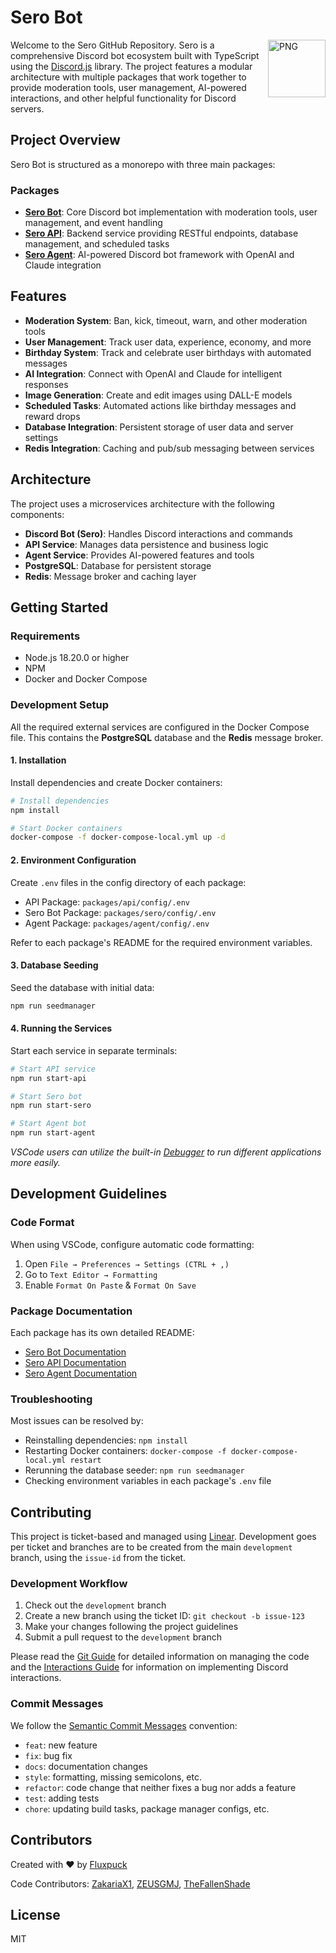 # Sero Bot

<img align="right" alt="PNG" height="92px" src="https://cdn.discordapp.com/avatars/553561246339956766/1fdbd18451a72220ab43ec3165b7e69c.png" />
<p>Welcome to the Sero GitHub Repository. Sero is a comprehensive Discord bot ecosystem built with TypeScript using the <a href="https://discord.js.org/">Discord.js</a> library. The project features a modular architecture with multiple packages that work together to provide moderation tools, user management, AI-powered interactions, and other helpful functionality for Discord servers.</p>

## Project Overview

Sero Bot is structured as a monorepo with three main packages:

### Packages

- **[Sero Bot](/packages/sero)**: Core Discord bot implementation with moderation tools, user management, and event handling
- **[Sero API](/packages/api)**: Backend service providing RESTful endpoints, database management, and scheduled tasks
- **[Sero Agent](/packages/agent)**: AI-powered Discord bot framework with OpenAI and Claude integration

## Features

- **Moderation System**: Ban, kick, timeout, warn, and other moderation tools
- **User Management**: Track user data, experience, economy, and more
- **Birthday System**: Track and celebrate user birthdays with automated messages
- **AI Integration**: Connect with OpenAI and Claude for intelligent responses
- **Image Generation**: Create and edit images using DALL-E models
- **Scheduled Tasks**: Automated actions like birthday messages and reward drops
- **Database Integration**: Persistent storage of user data and server settings
- **Redis Integration**: Caching and pub/sub messaging between services

## Architecture

The project uses a microservices architecture with the following components:

- **Discord Bot (Sero)**: Handles Discord interactions and commands
- **API Service**: Manages data persistence and business logic
- **Agent Service**: Provides AI-powered features and tools
- **PostgreSQL**: Database for persistent storage
- **Redis**: Message broker and caching layer

## Getting Started

### Requirements

- Node.js 18.20.0 or higher
- NPM
- Docker and Docker Compose

### Development Setup

All the required external services are configured in the Docker Compose file. This contains the **PostgreSQL** database and the **Redis** message broker.

#### 1. Installation

Install dependencies and create Docker containers:

```bash
# Install dependencies
npm install

# Start Docker containers
docker-compose -f docker-compose-local.yml up -d
```

#### 2. Environment Configuration

Create `.env` files in the config directory of each package:

- API Package: `packages/api/config/.env`
- Sero Bot Package: `packages/sero/config/.env`
- Agent Package: `packages/agent/config/.env`

Refer to each package's README for the required environment variables.

#### 3. Database Seeding

Seed the database with initial data:

```bash
npm run seedmanager
```

#### 4. Running the Services

Start each service in separate terminals:

```bash
# Start API service
npm run start-api

# Start Sero bot
npm run start-sero

# Start Agent bot
npm run start-agent
```

_VSCode users can utilize the built-in [Debugger](https://code.visualstudio.com/docs/editor/debugging) to run different applications more easily._

## Development Guidelines

### Code Format

When using VSCode, configure automatic code formatting:

1. Open `File → Preferences → Settings (CTRL + ,)`
2. Go to `Text Editor → Formatting`
3. Enable `Format On Paste` & `Format On Save`

### Package Documentation

Each package has its own detailed README:

- [Sero Bot Documentation](/packages/sero/README.md)
- [Sero API Documentation](/packages/api/README.md)
- [Sero Agent Documentation](/packages/agent/README.md)

### Troubleshooting

Most issues can be resolved by:

- Reinstalling dependencies: `npm install`
- Restarting Docker containers: `docker-compose -f docker-compose-local.yml restart`
- Rerunning the database seeder: `npm run seedmanager`
- Checking environment variables in each package's `.env` file

## Contributing

This project is ticket-based and managed using [Linear](https://linear.app/sero-bot). Development goes per ticket and branches are to be created from the main `development` branch, using the `issue-id` from the ticket.

### Development Workflow

1. Check out the `development` branch
2. Create a new branch using the ticket ID: `git checkout -b issue-123`
3. Make your changes following the project guidelines
4. Submit a pull request to the `development` branch

Please read the [Git Guide](/docs/git-guide.md) for detailed information on managing the code and the [Interactions Guide](/docs/interactions.md) for information on implementing Discord interactions.

### Commit Messages

We follow the [Semantic Commit Messages](https://gist.github.com/joshbuchea/6f47e86d2510bce28f8e7f42ae84c716) convention:

- `feat`: new feature
- `fix`: bug fix
- `docs`: documentation changes
- `style`: formatting, missing semicolons, etc.
- `refactor`: code change that neither fixes a bug nor adds a feature
- `test`: adding tests
- `chore`: updating build tasks, package manager configs, etc.

## Contributors

Created with ❤ by
[Fluxpuck](https://github.com/Fluxpuck)

Code Contributors:
[ZakariaX1](https://github.com/ZakariaX1),
[ZEUSGMJ](https://github.com/ZEUSGMJ),
[TheFallenShade](https://github.com/TheFallenShade)

## License

MIT
